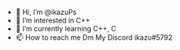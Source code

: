 - 👋 Hi, I’m @ikazuPs
- 👀 I’m interested in C++
- 🌱 I’m currently learning C++, C
- 📫 How to reach me Dm My Discord ikazu#5792

<!---
ikazuPs/ikazuPs is a ✨ special ✨ repository because its `README.md` (this file) appears on your GitHub profile.
You can click the Preview link to take a look at your changes.
--->
